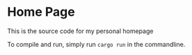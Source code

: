 # Home Page
This is the source code for my personal homepage

To compile and run, simply run `cargo run` in the commandline.
